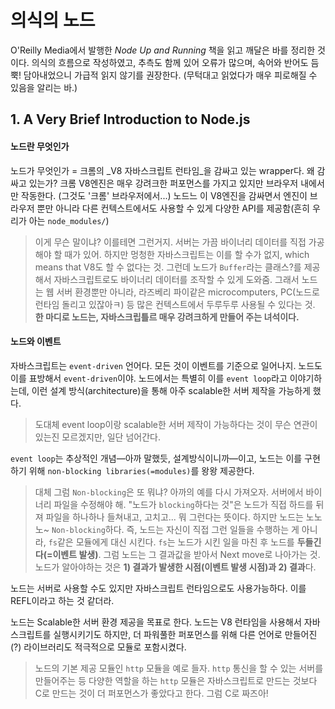 # 의식의 노드

O'Reilly Media에서 발행한 *Node Up and Running* 책을 읽고 깨달은 바를 정리한 것이다. 의식의 흐름으로 작성하였고, 추측도 함께 있어 오류가 많으며, 속어와 반어도 듬뿍! 담아내었으니 가급적 읽지 않기를 권장한다. (무턱대고 읽었다가 매우 피로해질 수 있음을 알리는 바.)

## 1. A Very Brief Introduction to Node.js

#### 노드란 무엇인가
노드가 무엇인가 = 크롬의 _V8 자바스크립트 런타임_을 감싸고 있는 wrapper다. 왜 감싸고 있는가? 크롬 V8엔진은 매우 강려크한 퍼포먼스를 가지고 있지만 브라우저 내에서만 작동한다. (그것도 '크롬' 브라우저에서...) 노드느 이 V8엔진을 감싸면서 엔진이 브라우저 뿐만 아니라 다른 컨텍스트에서도 사용할 수 있게 다양한 API를 제공함(흔히 우리가 아는 `node_modules/`)

> 이게 무슨 말이냐? 이를테면 그런거지. 서버는 가끔 바이너리 데이터를 직접 가공해야 할 때가 있어. 하지만 멍청한 자바스크립트는 이를 할 수가 없지, which means that V8도 할 수 없다는 것. 그런데 노드가 `Buffer`라는 클래스?를 제공해서 자바스크립트로도 바이너리 데이터를 조작할 수 있게 도와줌. 그래서 노드는 웹 서버 환경뿐만 아니라, 라즈베리 파이같은 microcomputers, PC(노드로 런타임 돌리고 있잖아ㅋ) 등 많은 컨텍스트에서 두루두루 사용될 수 있다는 것. **한 마디로 노드는, 자바스크립틀르 매우 강려크하게 만들어 주는 녀석이다.**

#### 노드와 이벤트
자바스크립트는 `event-driven` 언어다. 모든 것이 이벤트를 기준으로 일어나지. 노드도 이를 표방해서 `event-driven`이야. 노드에서는 특별히 이를 `event loop`라고 이야기하는데, 이런 설계 방식(architecture)을 통해 아주 scalable한 서버 제작을 가능하게 했다.

> 도대체 event loop이랑 scalable한 서버 제작이 가능하다는 것이 무슨 연관이 있는진 모르겠지만, 일단 넘어간다.

`event loop`는 추상적인 개념—아까 말했듯, 설계방식이니까—이고, 노드는 이를 구현하기 위해 `non-blocking libraries(=modules)`를 왕왕 제공한다. 

> 대체 그럼 `Non-blocking`은 또 뭐냐? 아까의 예를 다시 가져오자. 서버에서 바이너리 파일을 수정해야 해. "노드가 `blocking`하다는 것"은 노드가 직접 하드를 뒤져 파일을 하나하나 들쳐내고, 고치고... 뭐 그런다는 뜻이다. 하지만 노드는 노노노~ `Non-blocking`하다. 즉, 노드는 자신이 직접 그런 일들을 수행하는 게 아니라, `fs`같은 모듈에게 대신 시킨다. `fs`는 노드가 시킨 일을 마친 후 노드를 **두들긴다(=이벤트 발생)**. 그럼 노드는 그 결과값을 받아서 Next move로 나아가는 것. 노드가 알아야하는 것은 **1) 결과가 발생한 시점(이벤트 발생 시점)과 2) 결과**다.

노드는 서버로 사용할 수도 있지만 자바스크립트 런타임으로도 사용가능하다. 이를 REFL이라고 하는 것 같더라. 

노드는 Scalable한 서버 환경 제공을 목표로 한다. 노드는 V8 런타임을 사용해서 자바스크립트를 실행시키기도 하지만, 더 파워풀한 퍼포먼스를 위해 다른 언어로 만들어진(?) 라이브러리도 적극적으로 모듈로 포함시켰다.

> 노드의 기본 제공 모듈인 `http` 모듈을 예로 들자. `http` 통신을 할 수 있는 서버를 만들어주는 등 다양한 역할을 하는 `http` 모듈은 자바스크립트로 만드는 것보다 C로 만드는 것이 더 퍼포먼스가 좋았다고 한다. 그럼 C로 짜즈아!

